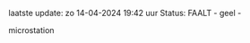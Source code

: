 laatste update: 
zo 14-04-2024 19:42   uur 
Status: FAALT - geel - 
<div class="service Y">microstation</div>